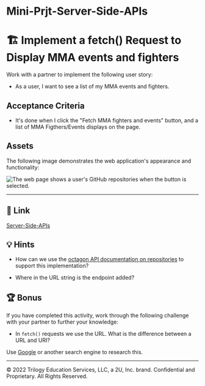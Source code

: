# Mini-Prjt-Server-Side-APIs

# 🏗️ Implement a fetch() Request to Display MMA events and fighters

Work with a partner to implement the following user story:

  * As a user, I want to see a list of my MMA events and fighters.

## Acceptance Criteria

  * It's done when I click the "Fetch MMA fighters and events" button, and a list of MMA Figthers/Events displays on the page.

## Assets

The following image demonstrates the web application's appearance and functionality:

![The web page shows a user's GitHub repositories when the button is selected.](./Images/01-solution-screenshot.png)

---
## 🔗 Link

[Server-Side-APIs](https://oliverlo78.github.io/Mini-Prjt-Server-Side-APIs/)

## 💡 Hints

* How can we use the [octagon API documentation on repositories](https://www.octagon-api.com/) to support this implementation?

* Where in the URL string is the endpoint added?

## 🏆 Bonus

If you have completed this activity, work through the following challenge with your partner to further your knowledge:

* In `fetch()` requests we use the URL. What is the difference between a URL and URI? 

Use [Google](https://www.google.com) or another search engine to research this.

---
© 2022 Trilogy Education Services, LLC, a 2U, Inc. brand. Confidential and Proprietary. All Rights Reserved.
